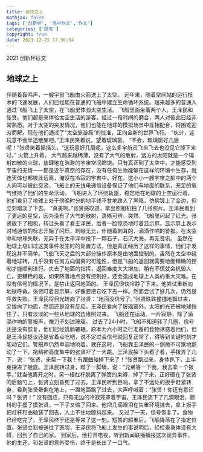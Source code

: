 ```yaml
---
title: 地球之上
mathjax: false
tags: ['创新杯', '高中作文','作文']
categories: ['随笔']
copyright: true
date: 2021-12-25 17:56:54
---
```


2021 创新杯征文

## 地球之上
伴随着轰鸣声，一艘宇宙飞船由火箭送上了太空。<!-- more -->
近年来，随着空间站的运行技术的飞速发展，人们已经能在普通的飞船中建立生命循环系统。越来越多的普通人通过飞船飞上了太空，在飞船里体验太空生活。
飞船里面坐着两个人，王泽民和张贤。他们都是来体验太空生活的游客。经过一段时间的磨合，两人对彼此已经非常熟悉。对于太空的突发情况，他们也能在地球的模拟场景中互相配合，将困难迎刃而解。现在他们通过了“太空旅游局”的批准，正向全新的世界飞行。
“伙计，这玩意不会半途散架吧。”王泽民笑着说，望着玻璃窗。
“不会，玻璃窗好几层呢！”张贤笑着摇摇头，“这玩意好几层呢，这么多宇航员飞来飞去也没见它掉下来过。”
火箭上升着， 大气越来越稀薄。没有了大气的散射，远方的太阳就是一个辐射四散的火球，放肆地在浩渺的宇宙空间燃烧。只有真正到了太空中，才能感受到宇宙的无情——那是近乎真空的存在，没有任何生物能够在这样的环境中生存，就连天体也都彼此远离，淹没在冷寂的宇宙中。好在，这小小一艘宇宙之船中的两个人间可以彼此交流，飞船上的无线电通信设备保证了他们与地面的联系，充足的氧气维持了他们的生命活动。
飞船进入了环绕轨道，稳定地在地球的上空运行着。他们看见了地球上处于傍晚时分的地平线不甘地跌入了黑暗，仿佛镀上了金边，但立刻暗淡了下去。
“真美啊。”张贤感叹道，拿出照相机拍了几张照片。王泽民看到了更远的星空，因为没有了大气的散射，清晰可辨。突然，飞船里闪起了红光。张贤放下了相机，转过头看了看王泽民，后者一脸惊恐地盯着显示屏。显示屏上表示对地通信的标志开始了闪烁，刺眼无比，伴随着刺耳的、滴滴作响的警报。在太空中和地球失联，无异于在太平洋中投下一颗石子，石沉大海，再无音讯。
虽然在地球上培训过这类事件发生时的处置方法，但是真正经历了这样的事情，他们才发现这并不简单。飞船飞天之后的大部分操作原本是由地面控制的。虽然在太空中绕着地球转，几乎没有任何方向偏离的可能性，但是飞船的返回就需要地面精确的控制才能顺利进行。失去了地面的指挥，返回难度大大增加，稍有不慎就会机毁人亡。更糟糕的是，如果降落地点没有控制好，还会造成地球上人类的重大灾难。在没有信号的情况下，是禁止返回地面的。
王泽民很快冷静了下来。他尝试重新向地球呼救。张贤盯着显示屏，好像要把它吃下去一样。然而尝试了好几次，仍然是呼救失败。王泽民将目光转向了张贤：“地面没信号了。”张贤跌跌撞撞地飘过来，又拨向了地面，然而还是没有反应。王泽民看向了玻璃窗外，太阳的光芒被地球挡住了，只有淡淡的一些从地球的边缘照过来。
飞船还在运动。一片寂静，除了滴滴作响的警报声，像刀子划过玻璃。
过去了24小时，飞船不知道转了几圈，信号还是没有恢复，他们已经饥肠辘辘。原本为六小时之行准备的食物诱惑着他们，但是王泽民提议还是省着点吃吧，说不定过会信号就回复正常了，得等到关键时刻才能动它们。警报声仍然单调地响着。就在这时，飞船靠王泽民的一侧微不可察地颤动了一下，把精神高度集中的张贤吓了一大跳。王泽民探下头看了看，手拨弄了几下，说：“张贤，来帮一下我！有跟曲轴掉下来了！”张贤飘过来，身体趴下，上半身探进了舱底。王泽民转过身，蹬了一脚墙，说：“兄弟等一下我，我去拿一个扳手。”就当他离开之时，另一根杠杆脱离了弹簧的束缚，掉了下来，正好砸在了张贤的后脑勺上，张贤立刻昏死了过去。王泽民听到巨响，拿了不远处的扳手赶紧转身，看到张贤晕倒在地上，一蹬地面飘了过去，大声呼喊着：“张贤！你还有意识吗？张贤！”
没有回应，只有无边的冷寂笼罩着宇宙。王泽民流下了几滴眼泪，颤抖的手摸了摸张贤，一下子又缩了回来。他把几滴眼泪在失重环境抹去，拿上扳手把杠杆和曲轴装了回去，人止不住地颤抖起来。
又过了一天，信号恢复了。食物已经吃完了，王泽民终于还是等来了这一刻。短暂的超重后，飞船降落在了指定位置。张贤立刻被送往了医院，王泽民将飞船上发生的事说明后，经检查身体没有大碍，回到了自己的家。 
到家后，他打开电视，听到新闻联播播报这次诡异事件，他的生还，和张贤的意外受伤，终于是长出了一口气。
